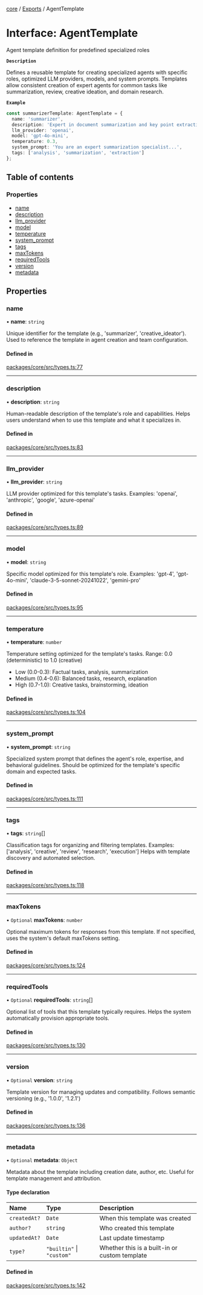 <!-- 
 ⚠️  AUTO-GENERATED FILE - DO NOT EDIT MANUALLY
 This file is automatically generated by scripts/docs-generator.js
 To make changes, edit the source TypeScript files or update the generator script
-->

[core](../../) / [Exports](../modules) / AgentTemplate

# Interface: AgentTemplate

Agent template definition for predefined specialized roles

**`Description`**

Defines a reusable template for creating specialized agents with specific roles,
optimized LLM providers, models, and system prompts. Templates allow consistent
creation of expert agents for common tasks like summarization, review,
creative ideation, and domain research.

**`Example`**

```typescript
const summarizerTemplate: AgentTemplate = {
  name: 'summarizer',
  description: 'Expert in document summarization and key point extraction',
  llm_provider: 'openai',
  model: 'gpt-4o-mini',
  temperature: 0.3,
  system_prompt: 'You are an expert summarization specialist...',
  tags: ['analysis', 'summarization', 'extraction']
};
```

## Table of contents

### Properties

- [name](AgentTemplate#name)
- [description](AgentTemplate#description)
- [llm\_provider](AgentTemplate#llm_provider)
- [model](AgentTemplate#model)
- [temperature](AgentTemplate#temperature)
- [system\_prompt](AgentTemplate#system_prompt)
- [tags](AgentTemplate#tags)
- [maxTokens](AgentTemplate#maxtokens)
- [requiredTools](AgentTemplate#requiredtools)
- [version](AgentTemplate#version)
- [metadata](AgentTemplate#metadata)

## Properties

### name

• **name**: `string`

Unique identifier for the template (e.g., 'summarizer', 'creative_ideator').
Used to reference the template in agent creation and team configuration.

#### Defined in

[packages/core/src/types.ts:77](https://github.com/woojubb/robota/blob/99dadbf06916eba8bc2a112b20eb18f9ab438c3e/packages/core/src/types.ts#L77)

___

### description

• **description**: `string`

Human-readable description of the template's role and capabilities.
Helps users understand when to use this template and what it specializes in.

#### Defined in

[packages/core/src/types.ts:83](https://github.com/woojubb/robota/blob/99dadbf06916eba8bc2a112b20eb18f9ab438c3e/packages/core/src/types.ts#L83)

___

### llm\_provider

• **llm\_provider**: `string`

LLM provider optimized for this template's tasks.
Examples: 'openai', 'anthropic', 'google', 'azure-openai'

#### Defined in

[packages/core/src/types.ts:89](https://github.com/woojubb/robota/blob/99dadbf06916eba8bc2a112b20eb18f9ab438c3e/packages/core/src/types.ts#L89)

___

### model

• **model**: `string`

Specific model optimized for this template's role.
Examples: 'gpt-4', 'gpt-4o-mini', 'claude-3-5-sonnet-20241022', 'gemini-pro'

#### Defined in

[packages/core/src/types.ts:95](https://github.com/woojubb/robota/blob/99dadbf06916eba8bc2a112b20eb18f9ab438c3e/packages/core/src/types.ts#L95)

___

### temperature

• **temperature**: `number`

Temperature setting optimized for the template's tasks.
Range: 0.0 (deterministic) to 1.0 (creative)
- Low (0.0-0.3): Factual tasks, analysis, summarization
- Medium (0.4-0.6): Balanced tasks, research, explanation
- High (0.7-1.0): Creative tasks, brainstorming, ideation

#### Defined in

[packages/core/src/types.ts:104](https://github.com/woojubb/robota/blob/99dadbf06916eba8bc2a112b20eb18f9ab438c3e/packages/core/src/types.ts#L104)

___

### system\_prompt

• **system\_prompt**: `string`

Specialized system prompt that defines the agent's role, expertise,
and behavioral guidelines. Should be optimized for the template's
specific domain and expected tasks.

#### Defined in

[packages/core/src/types.ts:111](https://github.com/woojubb/robota/blob/99dadbf06916eba8bc2a112b20eb18f9ab438c3e/packages/core/src/types.ts#L111)

___

### tags

• **tags**: `string`[]

Classification tags for organizing and filtering templates.
Examples: ['analysis', 'creative', 'review', 'research', 'execution']
Helps with template discovery and automated selection.

#### Defined in

[packages/core/src/types.ts:118](https://github.com/woojubb/robota/blob/99dadbf06916eba8bc2a112b20eb18f9ab438c3e/packages/core/src/types.ts#L118)

___

### maxTokens

• `Optional` **maxTokens**: `number`

Optional maximum tokens for responses from this template.
If not specified, uses the system's default maxTokens setting.

#### Defined in

[packages/core/src/types.ts:124](https://github.com/woojubb/robota/blob/99dadbf06916eba8bc2a112b20eb18f9ab438c3e/packages/core/src/types.ts#L124)

___

### requiredTools

• `Optional` **requiredTools**: `string`[]

Optional list of tools that this template typically requires.
Helps the system automatically provision appropriate tools.

#### Defined in

[packages/core/src/types.ts:130](https://github.com/woojubb/robota/blob/99dadbf06916eba8bc2a112b20eb18f9ab438c3e/packages/core/src/types.ts#L130)

___

### version

• `Optional` **version**: `string`

Template version for managing updates and compatibility.
Follows semantic versioning (e.g., '1.0.0', '1.2.1')

#### Defined in

[packages/core/src/types.ts:136](https://github.com/woojubb/robota/blob/99dadbf06916eba8bc2a112b20eb18f9ab438c3e/packages/core/src/types.ts#L136)

___

### metadata

• `Optional` **metadata**: `Object`

Metadata about the template including creation date, author, etc.
Useful for template management and attribution.

#### Type declaration

| Name | Type | Description |
| :------ | :------ | :------ |
| `createdAt?` | `Date` | When this template was created |
| `author?` | `string` | Who created this template |
| `updatedAt?` | `Date` | Last update timestamp |
| `type?` | ``"builtin"`` \| ``"custom"`` | Whether this is a built-in or custom template |

#### Defined in

[packages/core/src/types.ts:142](https://github.com/woojubb/robota/blob/99dadbf06916eba8bc2a112b20eb18f9ab438c3e/packages/core/src/types.ts#L142)
